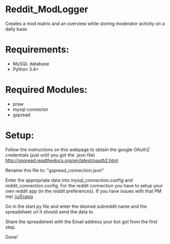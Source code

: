 # Reddit_ModLogger
Creates a mod matrix and an overview while storing moderator activity on a daily base.

# Requirements:

* MySQL database
* Python 3.4+

 
# Required Modules:

* praw
* mysql connector
* gspread
 
# Setup:

Follow the instructions on this webpage to obtain the google OAuth2 credentials (just until you got the .json file)
http://gspread.readthedocs.org/en/latest/oauth2.html

Rename this file to: "gspread_connection.json"

Enter the appropriate data into mysql_connection.config and reddit_connection.config.
For the reddit connection you have to setup your own reddit app (in the reddit preferences). If you have issues with that PM me! [/u/Erasio]

[/u/Erasio]: <https://www.reddit.com/message/compose/?to=Erasio>

Go in the start.py file and enter the desired subreddit name and the spreadsheet url it should send the data to.

Share the spreadsheet with the Email address your bot got from the first step.

Done!
